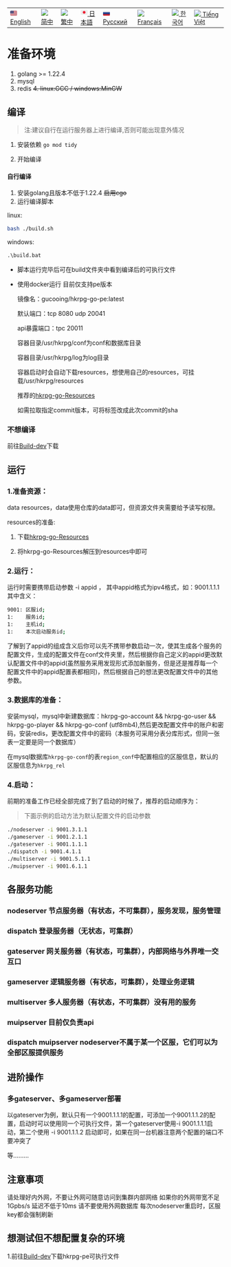 <div align="center">
<table>
<td valign="center"><a href="EN.md"><img src="https://github.com/twitter/twemoji/blob/master/assets/svg/1f1fa-1f1f8.svg" width="16"/> English</td>
 
<td valign="center"><a href="zh-CN.md"><img src="https://em-content.zobj.net/thumbs/120/twitter/351/flag-china_1f1e8-1f1f3.png" width="16"/> 简中</td>
 
<td valign="center"><a href="zh-TW.md"><img src="https://em-content.zobj.net/thumbs/120/twitter/351/flag-china_1f1e8-1f1f3.png" width="16"/> 繁中</td>
 
<td valign="center"><a href="JP.md"><img src="https://github.com/twitter/twemoji/blob/master/assets/svg/1f1ef-1f1f5.svg" width="16"/> 日本語</td>
 
<td valign="center"><a href="RU.md"><img src="https://github.com/twitter/twemoji/blob/master/assets/svg/1f1f7-1f1fa.svg" width="16"/> Русский</a></td>

<td valign="center"><a href="FR.md"><img src="https://em-content.zobj.net/thumbs/160/twitter/154/flag-for-france_1f1eb-1f1f7.png" width="16"/> Français</td>
 
<td valign="center"><a href="KR.md"><img src="https://em-content.zobj.net/source/twitter/53/flag-for-south-korea_1f1f0-1f1f7.png" width="16"/> 한국어</td>
 
<td valign="center"><a href="VI.md"><img src="https://em-content.zobj.net/thumbs/120/twitter/351/flag-vietnam_1f1fb-1f1f3.png" width="16"/> Tiếng Việt </a></td>
</table>
</div>

# 准备环境
1. golang >= 1.22.4
2. mysql
3. redis
~~4. linux:GCC / windows:MinGW~~

## 编译
> 注:建议自行在运行服务器上进行编译,否则可能出现意外情况
1. 安装依赖
`go mod tidy`

2. 开始编译

#### 自行编译
1. 安装golang且版本不低于1.22.4
~~启用cgo~~
2. 运行编译脚本

linux:
```bash
bash ./build.sh
```

windows:
```bat
.\build.bat
```

- 脚本运行完毕后可在build文件夹中看到编译后的可执行文件
  
- 使用docker运行
  目前仅支持pe版本

  镜像名：gucooing/hkrpg-go-pe:latest

  默认端口：tcp 8080 udp 20041

  api暴露端口：tpc 20011

  容器目录/usr/hkrpg/conf为conf和数据库目录
  
  容器目录/usr/hkrpg/log为log目录

  容器启动时会自动下载resources，想使用自己的resources，可挂载/usr/hkrpg/resources
  
  推荐的[hkrpg-go-Resources](https://github.com/gucooing/hkrpg-go-Resources)

  如需拉取指定commit版本，可将标签改成此次commit的sha


### 不想编译
前往[Build-dev](https://github.com/gucooing/hkrpg-go/actions/workflows/Build.yml)下载

## 运行

### 1.准备资源：
data resources，data使用仓库的data即可，但资源文件夹需要给予读写权限。

resources的准备:
1. 下载[hkrpg-go-Resources](https://github.com/gucooing/hkrpg-go-Resources)

2. 将hkrpg-go-Resources解压到resources中即可

### 2.运行：
运行时需要携带启动参数 -i appid ， 其中appid格式为ipv4格式，如：9001.1.1.1 其中含义：

```bash
9001: 区服id;
1:    服务id; 
1:    主机id;
1:    本次启动服务id;
```
了解到了appid的组成含义后你可以先不携带参数启动一次，使其生成各个服务的配置文件，生成的配置文件在conf文件夹里，然后根据你自己定义的appid更改默认配置文件中的appid(虽然服务采用发现形式添加新服务，但是还是推荐每一个配置文件中的appid配置表都相同)，然后根据自己的想法更改配置文件中的其他参数。

### 3.数据库的准备：
  安装mysql，mysql中新建数据库：hkrpg-go-account && hkrpg-go-user && hkrpg-go-player && hkrpg-go-conf (utf8mb4),然后更改配置文件中的账户和密码，安装redis，更改配置文件中的密码（本服务可采用分表分库形式，但同一张表一定要是同一个数据库）

  在mysql数据库`hkrpg-go-conf`的表`region_conf`中配置相应的区服信息，默认的区服信息为`hkrpg_rel`

### 4.启动：
前期的准备工作已经全部完成了到了启动的时候了，推荐的启动顺序为：
> 下面示例的启动方法为默认配置文件的启动参数

```bash
./nodeserver -i 9001.3.1.1
./gameserver -i 9001.2.1.1
./gateserver -i 9001.1.1.1
./dispatch -i 9001.4.1.1
./multiserver -i 9001.5.1.1
./muipserver -i 9001.6.1.1
```

## 各服务功能
### nodeserver 节点服务器（有状态，不可集群），服务发现，服务管理

### dispatch 登录服务器（无状态，可集群）

### gateserver 网关服务器（有状态，可集群），内部网络与外界唯一交互口

### gameserver 逻辑服务器（有状态，可集群），处理业务逻辑

### multiserver 多人服务器（有状态，不可集群）没有用的服务

### muipserver 目前仅负责api

### dispatch muipserver nodeserver不属于某一个区服，它们可以为全部区服提供服务

## 进阶操作
### 多gateserver、多gameserver部署
以gateserver为例，默认只有一个9001.1.1.1的配置，可添加一个9001.1.1.2的配置，启动时可以使用同一个可执行文件，第一个gateserver使用-i 9001.1.1.1启动，第二个使用 -i 9001.1.1.2 启动即可，如果在同一台机器注意两个配置的端口不要冲突了

等.........

## 注意事项
请处理好内外网，不要让外网可随意访问到集群内部网络
如果你的外网带宽不足 1Gpbs/s 延迟不低于10ms 请不要使用外网数据库
每次nodeserver重启时，区服 key都会强制刷新

## 想测试但不想配置复杂的环境

1.前往[Build-dev](https://github.com/gucooing/hkrpg-go/actions/workflows/Build.yml)下载hkrpg-pe可执行文件
